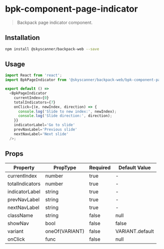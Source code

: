# bpk-component-page-indicator

> Backpack page indicator component.

## Installation

```sh
npm install @skyscanner/backpack-web --save
```

## Usage

```js
import React from 'react';
import BpkPageIndicator from '@skyscanner/backpack-web/bpk-component-page-indicator';

export default () =>
  <BpkPageIndicator
    currentIndex={0}
    totalIndicators={7}
    onClick={(e, newIndex, direction) => {
      console.log('Slide to new index:', newIndex);
      console.log('Slide direction:', direction);
    }}
    indicatorLabel='Go to slide'
    prevNavLabel='Previous slide'
    nextNavLabel='Next slide'
  />;
```

## Props

| Property        | PropType       | Required | Default Value   |
|-----------------|----------------|----------|-----------------|
| currentIndex    | number         | true     | -               |
| totalIndicators | number         | true     | -               |
| indicatorLabel  | string         | true     | -               |
| prevNavLabel    | string         | true     | -               |
| nextNavLabel    | string         | true     | -               |
| className       | string         | false    | null            |
| showNav         | bool           | false    | false           |
| variant         | oneOf(VARIANT) | false    | VARIANT.default |
| onClick         | func           | false    | null            |

